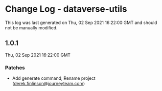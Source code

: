 # Change Log - dataverse-utils

This log was last generated on Thu, 02 Sep 2021 16:22:00 GMT and should not be manually modified.

<!-- Start content -->

## 1.0.1

Thu, 02 Sep 2021 16:22:00 GMT

### Patches

- Add generate command; Rename project (derek.finlinson@journeyteam.com)
